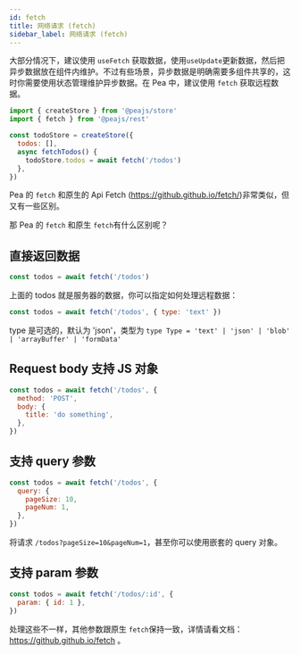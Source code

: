```yaml
---
id: fetch
title: 网络请求 (fetch)
sidebar_label: 网络请求 (fetch)
---
```


大部分情况下，建议使用 `useFetch` 获取数据，使用`useUpdate`更新数据，然后把异步数据放在组件内维护。不过有些场景，异步数据是明确需要多组件共享的，这时你需要使用状态管理维护异步数据。在 Pea 中，建议使用 `fetch` 获取远程数据。

```jsx
import { createStore } from '@peajs/store'
import { fetch } from '@peajs/rest'

const todoStore = createStore({
  todos: [],
  async fetchTodos() {
    todoStore.todos = await fetch('/todos')
  },
})
```

Pea 的 `fetch` 和原生的 Api Fetch (https://github.github.io/fetch/)非常类似，但又有一些区别。

那 Pea 的 `fetch` 和原生 `fetch`有什么区别呢？

## 直接返回数据

```js
const todos = await fetch('/todos')
```

上面的 todos 就是服务器的数据，你可以指定如何处理远程数据：

```js
const todos = await fetch('/todos', { type: 'text' })
```

type 是可选的，默认为 'json'，类型为 `type Type = 'text' | 'json' | 'blob' | 'arrayBuffer' | 'formData'`

## Request body 支持 JS 对象

```js
const todos = await fetch('/todos', {
  method: 'POST',
  body: {
    title: 'do something',
  },
})
```

## 支持 query 参数

```js
const todos = await fetch('/todos', {
  query: {
    pageSize: 10,
    pageNum: 1,
  },
})
```

将请求 `/todos?pageSize=10&pageNum=1`，甚至你可以使用嵌套的 query 对象。

## 支持 param 参数

```js
const todos = await fetch('/todos/:id', {
  param: { id: 1 },
})
```

处理这些不一样，其他参数跟原生 `fetch`保持一致，详情请看文档：https://github.github.io/fetch 。
